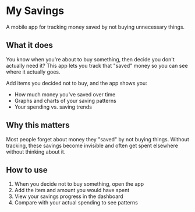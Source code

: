# My Savings

A mobile app for tracking money saved by not buying unnecessary things.

## What it does

You know when you're about to buy something, then decide you don't actually need it? This app lets you track that "saved" money so you can see where it actually goes.

Add items you decided not to buy, and the app shows you:
- How much money you've saved over time
- Graphs and charts of your saving patterns  
- Your spending vs. saving trends

## Why this matters

Most people forget about money they "saved" by not buying things. Without tracking, these savings become invisible and often get spent elsewhere without thinking about it.

## How to use

1. When you decide not to buy something, open the app
2. Add the item and amount you would have spent
3. View your savings progress in the dashboard
4. Compare with your actual spending to see patterns

